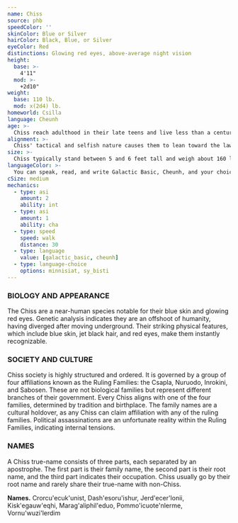```yaml
---
name: Chiss
source: phb
speedColor: ''
skinColor: Blue or Silver
hairColor: Black, Blue, or Silver
eyeColor: Red
distinctions: Glowing red eyes, above-average night vision
height:
  base: >-
    4'11"
  mod: >-
    +2d10"
weight:
  base: 110 lb.
  mod: x(2d4) lb.
homeworld: Csilla
language: Cheunh
age: >-
  Chiss reach adulthood in their late teens and live less than a century.
alignment: >-
  Chiss' tactical and selfish nature causes them to lean toward the lawful dark side, though there are exceptions.
size: >-
  Chiss typically stand between 5 and 6 feet tall and weigh about 160 lbs. Regardless of your position in that range, your size is Medium.
languageColor: >-
  You can speak, read, and write Galactic Basic, Cheunh, and your choice of Minnisiat or Sy Bisti.
cSize: medium
mechanics:
  - type: asi
    amount: 2
    ability: int
  - type: asi
    amount: 1
    ability: cha
  - type: speed
    speed: walk
    distance: 30
  - type: language
    value: [galactic_basic, cheunh]
  - type: language-choice
    options: minnisiat, sy_bisti
---
```

### BIOLOGY AND APPEARANCE
The Chiss are a near-human species notable for their blue skin and glowing red eyes. Genetic analysis indicates they are an offshoot of humanity, having diverged after moving underground. Their striking physical features, which include blue skin, jet black hair, and red eyes, make them instantly recognizable.

### SOCIETY AND CULTURE
Chiss society is highly structured and ordered. It is governed by a group of four affiliations known as the Ruling Families: the Csapla, Nuruodo, Inrokini, and Sabosen. These are not biological families but represent different branches of their government. Every Chiss aligns with one of the four families, determined by tradition and birthplace. The family names are a cultural holdover, as any Chiss can claim affiliation with any of the ruling families. Political assassinations are an unfortunate reality within the Ruling Families, indicating internal tensions.

### NAMES
A Chiss true-name consists of three parts, each separated by an apostrophe. The first part is their family name, the second part is their root name, and the third part indicates their occupation. Chiss usually go by their root name and rarely share their true-name with non-Chiss.

__Names.__ Crorcu'ecuk'unist, Dash'esoru'ishur, Jerd'ecer'lonii, Kisk'egauw'eqhi, Marag'aliphil'eduo, Pommo'icuote'nlerme, Vornu'wuzi'lerdim